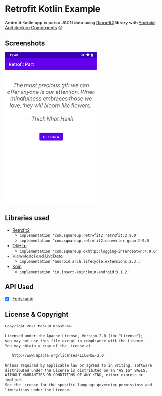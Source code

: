 # Retrofit Kotlin Example
Android Kotlin app to parse JSON data using [Retrofit2](https://github.com/square/retrofit) library with [Android Architecture Components](https://developer.android.com/topic/libraries/architecture/) :blush:

## Screenshots
<img src="screenshots/screenshot_01.png" width="300">

## Libraries used
* [Retrofit2](https://github.com/square/retrofit) 
  * `implementation 'com.squareup.retrofit2:retrofit:2.9.0'`
  * `implementation 'com.squareup.retrofit2:converter-gson:2.9.0'`  
* [OkHttp](https://github.com/square/okhttp)
  * `implementation 'com.squareup.okhttp3:logging-interceptor:4.9.0'`  
* [ViewModel and LiveData](https://developer.android.com/topic/libraries/architecture/adding-components)
    * `implementation 'android.arch.lifecycle:extensions:2.3.1'`
* [Koin](https://github.com/InsertKoinIO/koin)
    * `implementation 'io.insert-koin:koin-android:3.1.2'`
    
## API Used
- [x] [Forismatic](http://forismatic.com/en/api/)

## License & Copyright
```
Copyright 2021 Masoud Khoshkam.

Licensed under the Apache License, Version 2.0 (the "License");
you may not use this file except in compliance with the License.
You may obtain a copy of the License at

   http://www.apache.org/licenses/LICENSE-2.0

Unless required by applicable law or agreed to in writing, software
distributed under the License is distributed on an "AS IS" BASIS,
WITHOUT WARRANTIES OR CONDITIONS OF ANY KIND, either express or implied.
See the License for the specific language governing permissions and
limitations under the License.
```
